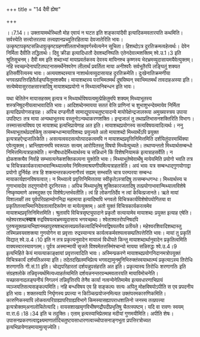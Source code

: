+++
title = "14 दैवी ह्येषा"

+++
  
  
।।7.14।। उक्तायामर्थस्थितौ मोह एवायं न घटत इति शङ्कायांदैवी
इत्यादिकमवतारयति कथमिति। सर्वस्येति सत्त्वोत्तरतया
तत्त्वज्ञानप्रच्युतिरहिताया देवजातेरिति भावः।
उत्कृष्टापकृष्टसन्निधावुत्कृष्टग्रहणशीलताभोक्तृवर्गस्येत्यनेन सूचिता।
हिशब्दोऽत्र दुरतिक्रमत्वहेत्वर्थः। देवेन निर्मिता दैवीति
तद्धितार्थः। दिवु क्रीडा इत्यादिधातौ देवशब्दनिष्पतिः एतेनदेवात्मशक्तिम्
श्वे.उ.1।3 इति श्रुतिसूचनम्। दैवी मम इति शब्दाभ्यां मायाप्रवर्तकस्य
देवस्य मायिनश्च कृष्णस्य भेदभ्रमव्युदासायमयैवेत्युक्तम्। नहि
स्वच्छन्देनाघटितघटनासमर्थेनेश्वरेण लीलार्थं प्रवर्तिता माया अनीश्वरैः
सर्वभूतैरपि लङ्घितुं शक्यत इतिसर्वैरित्यस्य भावः। अत्ययशब्दस्यात्र
नाशार्थत्वव्युदासायाह दुरतिक्रमेति। दुःखेनातिक्रमणीया
भगवत्प्रपत्तिरहितैर्लङ्घयितुमशक्यैव। मायाशब्दस्य पराभिमतमर्थं दूषयिष्यन्
स्वाभिमतमर्थं तावदाहअस्या इति। सत्येष्वेवासुरराक्षसास्त्रादिषु
मायाशब्दप्रयोगो न मिथ्यात्वनिबन्धन इति भावः।  
  
यथा चेतितेन मायासहस्रम् इत्यत्र न मिथ्यार्थविषयत्वमुत्प्रेक्षितुमपि
शक्यम् मिथ्याभूतस्य शस्त्रनिषूदनीयत्वाभावादिति भावः। आदिशब्देनमायया सततं
वेत्ति प्राणिनां च शुभाशुभन्देवमायेव निर्मिता इत्यादिप्रयोगसङ्ग्रहः।
अपिच दण्डनीतौ सामाद्युपायचतुष्टयादन्ये मायोपेक्षेन्द्रजालरूपा
अमुख्यास्त्रय उपाया उपदिष्टाः तत्र माया अन्यथाभूतस्य
वस्तुनोऽन्यथाकरणशक्तिः। इन्द्रजालं तु तथाप्रतिभासनशक्तिरिति विभागः।
तस्मात्सत्यविषय एव मायाशब्द इत्यभिप्रायेणाह अत इति। मायाशब्दप्रयोगस्य
सत्यविषयत्वादित्यर्थः। ननु मिथ्याभूतार्थप्रदर्शकेषु
तत्सम्बन्धान्मायाविशब्दः प्रयुज्यते अतो मायाशब्दो मिथ्यार्थेऽपि प्रयुक्त
इत्यत्राहऐन्द्रजालिकेति। असत्यत्ववदसत्योत्पादकत्वमपि न
मायाशब्दप्रवृत्तिनिमित्तमिति दर्शयितुंपारमार्थिक्या एवेत्युक्तम्।
भ्रान्तिज्ञानमपि स्वरूपतः सत्यम् आरोपितस्तु विषयो मिथ्येत्युच्यते।
तथाप्यन्ततो मिथ्यार्थसम्बन्धो निमित्तमित्यत्राहतथेति।
मन्त्रौषधादेर्मिथ्यार्थस्य च सन्निधाने किं विशेषनियामकं
इत्यत्राहसर्वेति। न ह्येकशक्त्यैव निर्वाहे सम्भवत्यनेकशक्तिकल्पना
युक्तेति भावः। मिथ्याभूतेष्वेवार्थेषु मायेयमिति प्रयोगो भवति तत्र च
विचित्रकार्यकरत्वाभावान्मिथ्यात्वमेव निमित्तमाश्रयणीयमित्यत्राहतत्रेति।
अयं भावः यत्र सम्बन्धाद्गुणयोगाद्वा प्रयोगो दुर्निर्वहः तत्र हि
शक्त्यन्तरकल्पनागौरवं सह्यम् सम्भवति चात्र परम्परया सम्बन्धः
मायाकार्यज्ञानविषयत्वात्। न मिथ्यात्वे प्रवृत्तिनिमित्ततया
स्वीकृतेऽस्त्रादिषु तत्सम्बन्धगन्धः। मिथ्यार्थस्य च गुणाभावादेव
तद्गुणयोगो दूरनिरस्तः। अपिच मिथ्याभूतेषु शुक्तिकारजतादिषु
तत्प्रयोगाभावान्मिथ्यात्वविशेषे निष्कृष्यमाणे अस्मदुक्त एव
विशेषेऽन्तर्भवतीति। त्वं हि लोकगतिर्देव न त्वां केचित्प्रजानते। ऋते मायां
विशालाक्षीं तव पूर्वपरिग्रहाम्योगनिद्रा महामाया इत्यादिष्वपि भगवतो
विचित्रकार्यविशेषोपयोगितया वा प्रकृतितत्त्वाभिमानिदेवतात्वादिरूपेण वा
मायेत्युक्तम्। अतो युक्तं विचित्रकार्यकरत्वमेव
मायाशब्दप्रवृत्तिनिमित्तमिति। श्रुतावपि विचित्रसृष्ट्युपादाने प्रकृतौ
सत्यायामेव मायाशब्दः प्रयुक्त इत्याह एषेति। महेश्वरशब्द**स्यात्र**
रुद्रविषयत्वभ्रमव्युदासाय भगवच्छब्दः। श्वेताश्वतरोपनिषदपि
पुरुषसूक्तप्रत्यभिज्ञानमहापुरुषशब्दसत्त्वप्रवर्तकत्वादिभिर्भगवद्विषयतयैव
प्रतीयते। महेश्वरशिवादिशब्दास्तु तस्मिन्नवयवशक्त्या गुणयोगेन वा
प्रवृत्ताः रुद्रस्यान्यत्र कार्यत्वकर्मवश्यत्वसम्प्रतिपत्तेरिति भावः।
मायां तु प्रकृतिं विद्यात् श्वे.उ.4।10 इति न तत्र प्रकृत्यनुवादेन
मायात्वं विधीयते किन्तु मायाशब्दार्थानुवादेन प्रकृतित्वमिति
वाक्यस्वारस्यावगतम्। पूर्वत्र अस्मान्मायी सृजते विश्वमेतत्तस्मिंश्चान्यो
मायया सन्निरुद्धः श्वे.उ.4।9 इत्यभिहिते केयं मायत्याकाङ्क्षायां
प्रवृत्तत्त्वादिति भावः। अस्मिन्प्रकरणे मायाशब्दप्रयोगनिदानमत्रोपयुक्तं
विचित्रकार्यं दर्शयतिअस्या इति। तदेतदखिलमभिप्रेत्य
भगवद्यामुनमुनिभिरुक्तंस्वयाथात्म्यं प्रकृत्याऽस्य तिरोधिः शरणागतिः
गी.सं.11 इति। चोद्यपरिहारतां दर्शयन्नुपसंहरति अत इति। प्रकृत्यास्य
तिरोधिः शरणागतिः इति संग्रहश्लोके तन्निवृत्त्यर्थमित्यध्याहर्तव्यमिति
दर्शयन्ननन्तरग्रन्थमवतारयति मायाविमोचनेति। यच्छासनादलङ्घनीयं निगलनं
तन्निवृत्तिरपि तेनैव कार्या नत्वन्येनेतिमामेव इत्यवधारणाभिप्रायं
व्यञ्जयतिसत्यसङ्कल्पमिति। नहि बन्धविषय एव हि सङ्कल्पः सत्यः अपितु
मोक्षविषयोऽपीति स एव प्रपदनीय इति भावः। शक्तस्यापि निर्घृणस्य प्रपत्त्या
न किञ्चित्प्रयोजनमित्यत उक्तंपरमकारुणिकमिति। कारुणिकस्यापि
लोकवत्परिग्राह्यापरिग्राह्यविभागे किमस्यासह्यापराधशालिनो जनस्य
तत्प्रपत्त्या इत्यत्रोक्तम्अनालोचितेत्यादि।
वायसशाखामृगविभीषणद्रौपदीप्रभृतिषु चैतत्स्पष्टम्। यदि वा रावणः स्वयम्
वा.रा.6।18।34 इति च तदुक्तिः। एताम् इत्यस्याभिप्रेतमाह मदीयां गुणमयीमिति।
अपीति शेषः।
उपासनप्रकरणत्वाद्वक्ष्यमाणार्तादिचतुष्टयसाधारणत्वाच्चोपासनाङ्गभूता
प्रपत्तिरत्रोच्यत इत्यभिप्रायेणाहमायामुत्सृज्येति।  
  
